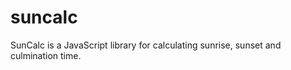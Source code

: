 suncalc
=======

SunCalc is a JavaScript library for calculating sunrise, sunset and culmination time.
